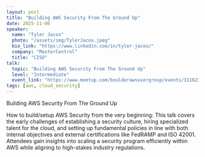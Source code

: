 ```yaml
---
layout: post
title: "Building AWS Security From The Ground Up"
date: 2025-11-06
speaker:
  name: "Tyler Jacox"
  photo: "/assets/img/TylerJacox.jpeg"
  bio_link: "https://www.linkedin.com/in/tyler-jacox/"
  company: "MasterControl"
  title: "CISO"
talk:
  topic: "Building AWS Security From The Ground Up"
  level: "Intermediate"
  event_link: "https://www.meetup.com/boulderawsusergroup/events/311623458/"
tags: [aws, cloud_security]
---
```


Building AWS Security From The Ground Up


How to build/setup AWS Security from the very beginning:
This talk covers the early challenges of establishing a security culture, hiring specialized talent for the cloud, and setting up fundamental policies in line with both internal objectives and external certifications like FedRAMP and ISO 42001. Attendees gain insights into scaling a security program efficiently within AWS while aligning to high-stakes industry regulations.
